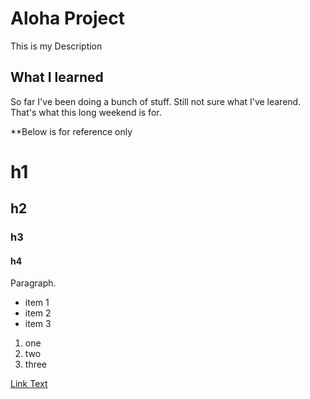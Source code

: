 # Aloha Project

This is my Description

## What I learned

So far I've been doing a bunch of stuff.  Still not sure what I've learend.  That's what this long weekend is for.

**Below is for reference only

# h1
## h2
### h3
#### h4

Paragraph.

- item 1
- item 2
- item 3

1. one
1. two
1. three

[Link Text](https://google.ca)